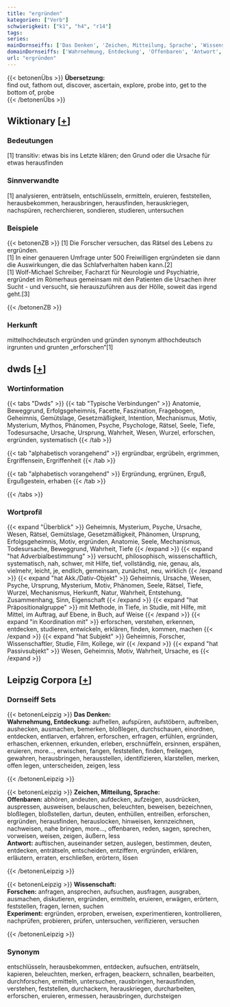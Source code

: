 ```yaml
---
title: "ergründen"
kategorien: ["Verb"]
schwierigkeit: ["k1", "h4", "r14"]
tags:
series:
mainDornseiffs: ['Das Denken', 'Zeichen, Mitteilung, Sprache', 'Wissenschaft']
domainDornseiffs: ['Wahrnehmung, Entdeckung', 'Offenbaren', 'Antwort', 'Forschen', 'Experiment']
url: "ergründen"
---
```


{{< betonenÜbs >}}
**Übersetzung:**  
find out, fathom out, discover, ascertain, explore, probe into, get to the bottom of, probe  
{{< /betonenÜbs >}}

## Wiktionary [[+](https://de.wiktionary.org/wiki/ergründen)]

### Bedeutungen
[1] transitiv: etwas bis ins Letzte klären; den Grund oder die Ursache für etwas herausfinden  

### Sinnverwandte
[1] analysieren, enträtseln, entschlüsseln, ermitteln, eruieren, feststellen, herausbekommen, herausbringen, herausfinden, herauskriegen, nachspüren, recherchieren, sondieren, studieren, untersuchen  

### Beispiele
{{< betonenZB >}}
[1] Die Forscher versuchen, das Rätsel des Lebens zu ergründen.  
[1] In einer genaueren Umfrage unter 500 Freiwilligen ergründeten sie dann die Auswirkungen, die das Schlafverhalten haben kann.[2]  
[1] Wolf-Michael Schreiber, Facharzt für Neurologie und Psychiatrie, ergründet im Römerhaus gemeinsam mit den Patienten die Ursachen ihrer Sucht - und versucht, sie herauszuführen aus der Hölle, soweit das irgend geht.[3]  

{{< /betonenZB >}}
### Herkunft
mittelhochdeutsch ergründen und gründen synonym althochdeutsch irgrunten und grunten „erforschen“[1]  



## dwds [[+](https://www.dwds.de/wb/ergründen)]

### Wortinformation
{{< tabs "Dwds" >}}
{{< tab "Typische Verbindungen" >}}
Anatomie, Beweggrund, Erfolgsgeheimnis, Facette, Faszination, Fragebogen, Geheimnis, Gemütslage, Gesetzmäßigkeit, Intention, Mechanismus, Motiv, Mysterium, Mythos, Phänomen, Psyche, Psychologe, Rätsel, Seele, Tiefe, Todesursache, Ursache, Ursprung, Wahrheit, Wesen, Wurzel, erforschen, ergründen, systematisch
{{< /tab >}}

{{< tab "alphabetisch vorangehend" >}}
ergründbar, ergrübeln, ergrimmen, Ergriffensein, Ergriffenheit
{{< /tab >}}

{{< tab "alphabetisch vorangehend" >}}
Ergründung, ergrünen, Erguß, Ergußgestein, erhaben
{{< /tab >}}

{{< /tabs >}}

### Wortprofil
{{< expand "Überblick" >}} Geheimnis, Mysterium, Psyche, Ursache, Wesen, Rätsel, Gemütslage, Gesetzmäßigkeit, Phänomen, Ursprung, Erfolgsgeheimnis, Motiv, ergründen, Anatomie, Seele, Mechanismus, Todesursache, Beweggrund, Wahrheit, Tiefe {{< /expand >}}
{{< expand "hat Adverbialbestimmung" >}} versucht, philosophisch, wissenschaftlich, systematisch, nah, schwer, mit Hilfe, tief, vollständig, nie, genau, als, vielmehr, leicht, je, endlich, gemeinsam, zunächst, neu, wirklich {{< /expand >}}
{{< expand "hat Akk./Dativ-Objekt" >}} Geheimnis, Ursache, Wesen, Psyche, Ursprung, Mysterium, Motiv, Phänomen, Seele, Rätsel, Tiefe, Wurzel, Mechanismus, Herkunft, Natur, Wahrheit, Entstehung, Zusammenhang, Sinn, Eigenschaft {{< /expand >}}
{{< expand "hat Präpositionalgruppe" >}} mit Methode, in Tiefe, in Studie, mit Hilfe, mit Mittel, im Auftrag, auf Ebene, in Buch, auf Weise {{< /expand >}}
{{< expand "in Koordination mit" >}} erforschen, verstehen, erkennen, entdecken, studieren, entwickeln, erklären, finden, kommen, machen {{< /expand >}}
{{< expand "hat Subjekt" >}} Geheimnis, Forscher, Wissenschaftler, Studie, Film, Kollege, wir {{< /expand >}}
{{< expand "hat Passivsubjekt" >}} Wesen, Geheimnis, Motiv, Wahrheit, Ursache, es {{< /expand >}}

## Leipzig Corpora [[+](https://corpora.uni-leipzig.de/en/res?word=ergründen&corpusId=deu_newscrawl-public_2018)]

### Dornseiff Sets
{{< betonenLeipzig >}}
**Das Denken:**  
**Wahrnehmung, Entdeckung:** aufhellen, aufspüren, aufstöbern, auftreiben, aushecken, ausmachen, bemerken, bloßlegen, durchschauen, einordnen, entdecken, entlarven, erfahren, erforschen, erfragen, erfühlen, ergründen, erhaschen, erkennen, erkunden, erleben, erschnüffeln, ersinnen, erspähen, eruieren, more..., erwischen, fangen, feststellen, finden, freilegen, gewahren, herausbringen, herausstellen, identifizieren, klarstellen, merken, offen legen, unterscheiden, zeigen, less  

{{< /betonenLeipzig >}}


{{< betonenLeipzig >}}
**Zeichen, Mitteilung, Sprache:**  
**Offenbaren:** abhören, andeuten, aufdecken, aufzeigen, ausdrücken, auspressen, ausweisen, belauschen, beleuchten, beweisen, bezeichnen, bloßlegen, bloßstellen, dartun, deuten, enthüllen, entreißen, erforschen, ergründen, herausfinden, herauslocken, hinweisen, kennzeichnen, nachweisen, nahe bringen, more..., offenbaren, reden, sagen, sprechen, vorweisen, weisen, zeigen, äußern, less  
**Antwort:** auftischen, auseinander setzen, auslegen, bestimmen, deuten, entdecken, enträtseln, entscheiden, entziffern, ergründen, erklären, erläutern, erraten, erschließen, erörtern, lösen  

{{< /betonenLeipzig >}}


{{< betonenLeipzig >}}
**Wissenschaft:**  
**Forschen:** anfragen, ansprechen, aufsuchen, ausfragen, ausgraben, ausmachen, diskutieren, ergründen, ermitteln, eruieren, erwägen, erörtern, feststellen, fragen, lernen, suchen  
**Experiment:** ergründen, erproben, erweisen, experimentieren, kontrollieren, nachprüfen, probieren, prüfen, untersuchen, verifizieren, versuchen  

{{< /betonenLeipzig >}}

### Synonym
entschlüsseln, herausbekommen, entdecken, aufsuchen, enträtseln, kapieren, beleuchten, merken, erfragen, beackern, schnallen, bearbeiten, durchforschen, ermitteln, untersuchen, rausbringen, herausfinden, verstehen, feststellen, durchackern, herauskriegen, durcharbeiten, erforschen, eruieren, ermessen, herausbringen, durchsteigen

